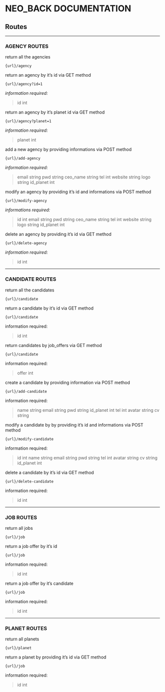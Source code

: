 # NEO_BACK DOCUMENTATION

## Routes

---

### AGENCY ROUTES

return all the agencies

`{url}/agency`

return an agency by it’s id via GET method

`{url}/agency?id=1`

*information required:*

> id int
> 

return an agency by it’s planet id via GET method

`{url}/agency?planet=1`

*information required:*

> planet int
> 

add a new agency by providing informations via POST method

`{url}/add-agency`

*information required:*

> email string
pwd string
ceo_name string
tel int
website string
logo string
id_planet int
> 

modify an agency by providing it’s id and informations via POST method

`{url}/modify-agency`

*informations required:*

> id int
email string
pwd string
ceo_name string
tel int
website string
logo string
id_planet int
> 

delete an agency by providing it’s id via GET method

`{url}/delete-agency`

*information required:*

> id int
> 

---

### CANDIDATE ROUTES

return all the candidates

`{url}/candidate`

return a candidate by it’s id via GET method

`{url}/candidate`

information required:

> id int
> 

return candidates by job_offers via GET method

`{url}/candidate`

information required:

> offer int
> 

create a candidate by providing information via POST method

`{url}/add-candidate`

information required:

> name string
email string
pwd string
id_planet int
tel int
avatar string
cv string
> 

modify a candidate by by providing it’s id and informations via POST method

`{url}/modify-candidate`

information required:

> id int
name string
email string
pwd string
tel int
avatar string
cv string
id_planet int
> 

delete a candidate by it’s id via GET method

`{url}/delete-candidate`

information required:

> id int
> 

---

### JOB ROUTES

return all jobs

`{url}/job`

return a job offer by it’s id

`{url}/job`

information required:

> id int
> 

return a job offer by it’s candidate

`{url}/job`

information required:

> id int
> 

---

### PLANET ROUTES

return all planets

`{url}/planet`

return a planet by providing it’s id via GET method

`{url}/job`

information required:

> id int
>
